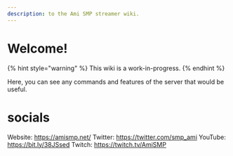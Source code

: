 ```yaml
---
description: to the Ami SMP streamer wiki.
---
```


# Welcome!

{% hint style="warning" %}
This wiki is a work-in-progress.
{% endhint %}

Here, you can see any commands and features of the server that would be useful.

# socials
Website: https://amismp.net/
Twitter: https://twitter.com/smp_ami
YouTube: https://bit.ly/38JSsed
Twitch: https://twitch.tv/AmiSMP


